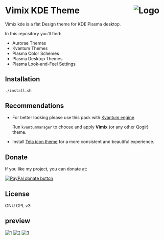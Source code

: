 <img src="https://github.com/vinceliuice/Qogir-kde/blob/master/images/logo.png" alt="Logo" align="right" /> Vimix KDE Theme
======

Vimix kde is a flat Design theme for KDE Plasma desktop.

In this repository you'll find:

- Aurorae Themes
- Kvantum Themes
- Plasma Color Schemes
- Plasma Desktop Themes
- Plasma Look-and-Feel Settings

## Installation

```sh
./install.sh
```

## Recommendations

- For better looking please use this pack with [Kvantum engine](https://github.com/tsujan/Kvantum/tree/master/Kvantum).

  Run `kvantummanager` to choose and apply **Vimix** (or any other Qogir) theme.

- Install [Tela icon theme](https://github.com/vinceliuice/Tela-icon-theme) for a more consistent and beautiful experience.

## Donate

If you like my project, you can donate at:

<span class="paypal"><a href="https://www.paypal.me/vinceliuice" title="Donate to this project using Paypal"><img src="https://www.paypalobjects.com/webstatic/mktg/Logo/pp-logo-100px.png" alt="PayPal donate button" /></a></span>

## License

GNU GPL v3

## preview

![1](https://github.com/vinceliuice/Qogir-kde/blob/master/images/preview1.png?raw=true)
![2](https://github.com/vinceliuice/Qogir-kde/blob/master/images/preview2.png?raw=true)
![3](https://github.com/vinceliuice/Qogir-kde/blob/master/images/preview3.png?raw=true)

